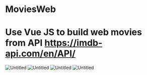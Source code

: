 # MoviesWeb
# Use Vue JS to build web movies from API https://imdb-api.com/en/API/
![Untitled](https://user-images.githubusercontent.com/114097403/220823577-c75972be-f98f-4b8c-bb26-e29072aeeb5d.png)
![Untitled](https://user-images.githubusercontent.com/114097403/220823732-a6089cbb-5de4-4fe7-be12-ca85755f42fe.png)
![Untitled](https://user-images.githubusercontent.com/114097403/220823831-22118645-eac5-4147-bd6b-d5ecbc2dded6.png)
![Untitled](https://user-images.githubusercontent.com/114097403/220823935-4385424b-46da-4299-97b7-ffe79e935aa7.png)
